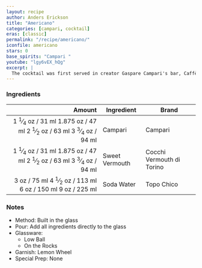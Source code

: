 ```yaml
---
layout: recipe
author: Anders Erickson
title: "Americano"
categories: [campari, cocktail]
eras: [classic]
permalink: "/recipe/americano/"
iconfile: americano
stars: 0
base_spirits: "Campari "
youtube: "lgy6vEX_hQg"
excerpt: |
  The cocktail was first served in creator Gaspare Campari's bar, Caffè Campari in Milan, in the 1860s, an American man, who was under the impression that Campari was a long drink, ordered it, hated it, and said it would be better served iced and fizzy. He ordered a Campari and soda which became too bitter; after a few iterations he and the esteemed bartender decided on Vermouth as the perfect blend. It is the direct descendant of the "Milano-Torino" which consisted of Campari, the bitter liqueur from Milan (Milano) and Punt e Mes, the vermouth from Turin (Torino) but lacked soda water. This drink was itself a descendant of the "Torino-Milano", a concoction consisting of equal parts Campari and Amaro Cora.
---
```


### Ingredients

|                                                                                                                                                                                                                                                                       Amount | Ingredient     | Brand                     |
| ---------------------------------------------------------------------------------------------------------------------------------------------------------------------------------------------------------------------------------------------------------------------------: | -------------- | ------------------------- |
| <span class="onex active">1 <sup>1</sup>&frasl;<sub>4</sub> oz / 31 ml</span> <span class="onehalfx">1.875 oz / 47 ml</span> <span class="twox">2 <sup>1</sup>&frasl;<sub>2</sub> oz / 63 ml</span> <span class="threex">3 <sup>3</sup>&frasl;<sub>4</sub> oz / 94 ml</span> | Campari        | Campari                   |
| <span class="onex active">1 <sup>1</sup>&frasl;<sub>4</sub> oz / 31 ml</span> <span class="onehalfx">1.875 oz / 47 ml</span> <span class="twox">2 <sup>1</sup>&frasl;<sub>2</sub> oz / 63 ml</span> <span class="threex">3 <sup>3</sup>&frasl;<sub>4</sub> oz / 94 ml</span> | Sweet Vermouth | Cocchi Vermouth di Torino |
|                                                                  <span class="onex active">3 oz / 75 ml</span> <span class="onehalfx">4 <sup>1</sup>&frasl;<sub>2</sub> oz / 113 ml</span> <span class="twox">6 oz / 150 ml</span> <span class="threex">9 oz / 225 ml</span> | Soda Water     | Topo Chico                |

### Notes

- Method: Built in the glass
- Pour: Add all ingredients directly to the glass
- Glassware:
  - Low Ball
  - On the Rocks
- Garnish: Lemon Wheel
- Special Prep: None

<script type="application/ld+json">
{
  "@context": "https://schema.org",
  "@type": "Recipe",
  "author": "{{ page.author }}",
  "description": "{{ page.excerpt | strip_html | replace: '"', "'" }}",
  "image": "{%- for ingredient in site.data[page.iconfile].images.ingredient limit: 1 -%}{{ ingredient.url }}{%- endfor -%}",
  "recipeIngredient": [  "1.25 oz Campari ",
  "1.25 oz Sweet Vermouth",
  " 3 oz Soda Water"],
  "name": "{{ page.title }}",
  "recipeInstructions": "  {
    '@type': 'HowToStep',
    'text': '- Method: Built in the glass
'
  },  {
    '@type': 'HowToStep',
    'text': '- Pour: Add all ingredients directly to the glass
'
  },  {
    '@type': 'HowToStep',
    'text': '- Glassware:
'
  },  {
    '@type': 'HowToStep',
    'text': '  - Low Ball
'
  },  {
    '@type': 'HowToStep',
    'text': '  - On the Rocks
'
  },  {
    '@type': 'HowToStep',
    'text': '- Garnish: Lemon Wheel
'
  },  {
    '@type': 'HowToStep',
    'text': '- Special Prep: None
'
  }",
  "recipeYield": "1 cocktail",
  "recipeCategory": "cocktail"
}
</script>
